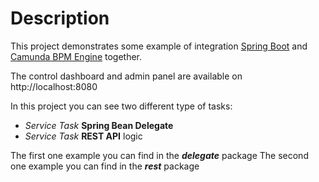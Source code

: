 # Description

This project demonstrates some example of
integration [Spring Boot](https://spring.io/projects/spring-boot)
and [Camunda BPM Engine](https://camunda.com) together.

The control dashboard and admin panel are available on http://localhost:8080

In this project you can see two different type of tasks:

- _Service Task_ **Spring Bean Delegate**
- _Service Task_ **REST API** logic

The first one example you can find in the **_delegate_** package The second one example you can find
in the **_rest_** package
